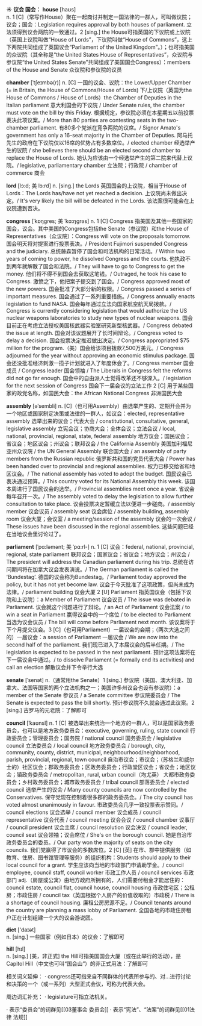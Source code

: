☀ <span class="category">**议会 国会：**</span>
<span class="vocabulary">**house**</span> [haʊs]  
<span class="definition">n. 1 [C]（常写作House）聚在一起商讨并制定一国法律的一群人，可叫做议院；议会；国会：</span>Legislation requires approval by both houses of parliament. 立法须得到议会两院的一致通过。<span class="definition">2 [sing.] the House可指英国的下议院或上议院（英国上议院叫做“House of Lords”，下议院叫做“House of Commons”，这上下两院共同组成了英国议会“Parliament of the United Kingdom”。）；也可指美国的众议院（其全称是“the United States House of Representatives”，众议院与参议院“the United States Senate”共同组成了美国国会Congress）：</span>members of the House and Senate 众议院和参议院的议员
                      
<span class="vocabulary">**chamber**</span> [ˈtʃeɪmbə(r)]
<span class="definition">n. [C] 一国的议会、议院：</span>the Lower/Upper Chamber (= in Britain, the House of Commons/House of Lords) 下/上议院（英国为the House of Commons / House of Lords）the Chamber of Deputies in the Italian parliament 意大利国会的下议院 / Under Senate rules, the chamber must vote on the bill by this Friday. 根据规定，参议院必须在本星期五以前投票表决此项议案。/ More than 80 parties are contesting seats in the two-chamber parliament. 有80多个党派在竞争两院的议席。/ Signor Amato's government has only a 16-seat majority in the Chamber of Deputies. 阿马托先生的政府在下议院仅以16席的优势占有多数席位。/ elected chamber 经选举产生的议院 / she believes there should be an elected second chamber to replace the House of Lords. 她认为应该由一个经选举产生的第二院来代替上议院。/ legislative, parliamentary chamber 立法院；行政院 / chamber of commerce 商会

<span class="vocabulary">**lord**</span> [lɔ:d; 美 lɔ:rd]
<span class="definition">n. [sing.] the Lords 英国国会的上议院，相当于House of Lords：</span>The Lords has/have not yet reached a decision. 上议院尚未做出决定。/ It's very likely the bill will be defeated in the Lords. 该法案很可能会在上议院遭到否决。           

<span class="vocabulary">**congress**</span> [ˈkɒŋgres; 美 ˈkɑ:ŋgrəs]
<span class="definition">n. 1 [C] Congress 指美国及其他一些国家的国会，议会。其中美国的Congress包括the Senate（参议院）和the House of Representatives（众议院）：</span>Congress will vote on the proposals tomorrow. 国会明天将对提案进行投票表决。/ President Fujimori suspended Congress and the judiciary. 总统藤森暂停了国会和司法机构的日常活动。/ Within two years of coming to power, he dissolved Congress and the courts. 他执政不到两年就解散了国会和法院。/ They will have to go to Congress to get the money. 他们将不得不到国会去获取这笔钱。/ Outraged, he took his case to Congress. 激愤之下，他把案子提交到了国会。/ Congress approved most of the new powers. 国会批准了大部分新的权限。/ Congress passed a series of important measures. 国会通过了一系列重要措施。/ Congress annually enacts legislation to fund NASA. 国会每年通过立法向国家航空航天局拨款。/ Congress is currently considering legislation that would authorize the US nuclear weapons laboratories to study new types of nuclear weapons. 国会目前正在考虑立法授权美国核武器实验室研究新型核武器。/ Congress debated the issue at length. 国会对该议题展开了长时间辩论。/ Congress voted to delay a decision. 国会投票决定推迟做出决定。/ Congress appropriated $75 million for the program.（美）国会给该项目拨款7,500万美元。/ Congress adjourned for the year without approving an economic stimulus package. 国会还没批准经济刺激一揽子计划就进入了年度休会了。/ Congress member 国会成员 / Congress leader 国会领袖 / The Liberals in Congress felt the reforms did not go far enough. 国会中的自由派人士觉得改革还不够深入。/ legislation for the next session of Congress 国会下一届会议的立法工作 <span class="definition">2 [C] 用于某些国家的政党名称，如国民大会：</span>the African National Congress 非洲国民大会

<span class="vocabulary">**assembly**</span> [əˈsembli]
<span class="definition">n. [C]（也可用Assembly）由选举产生的、定期开会并为一个地区或国家制定决策或法律的一群人，如议会：</span>elected, representative assembly 选举出来的议会；代表大会 / constitutional, consultative, general, legislative assembly 立宪会议；协商大会；全体会议；立法会议 / local, national, provincial, regional, state, federal assembly 地方议会；国民议会；省议会；地区议会；州议会；联邦议会 / the California Assembly 美国加利福尼亚州众议院 / the UN General Assembly 联合国大会 / an assembly of party members from the Russian republic 俄罗斯共和国的党员代表大会 / Power has been handed over to provincial and regional assemblies. 权力已移交给省和地区议会。/ The national assembly has voted to adopt the budget. 国民议会已表决通过预算。/ This country voted for its National Assembly this week. 该国本周进行了国民议会的选举。/ Provincial assemblies meet once a year. 省议会每年召开一次。/ The assembly voted to delay the legislation to allow further consultation to take place. 议会投票决定暂缓立法以便进一步磋商。/ assembly member 议会议员 / assembly seat 议会席位 / assembly building, assembly room 议会大厦；会议室 / a meeting/session of the assembly 议会的一次会议 / These issues have been discussed in the regional assemblies. 这些问题已经在当地议会里讨论过了。
           
<span class="vocabulary">**parliament**</span> [ˈpɑ:ləmənt; 美 ˈpɑ:rl-]
<span class="definition">n. 1 [C] 议会：</span>federal, national, provincial, regional, state parliament 联邦议会；国家议会；省议会；地方议会；州议会 / The president will address the Canadian parliament during his trip. 总统在访问期间将在加拿大议会发表演说。/ The German parliament is called the ‘Bundestag’. 德国的议会称为Bundestag。/ Parliament today approved the policy, but it has not yet become law. 议会于今天批准了这项政策，但尚未成为法律。/ parliament building 议会大厦 <span class="definition">2 [U] Parliament 指英国议会（包括下议院和上议院）：</span>a Member of Parliament 议会议员 / The issue was debated in Parliament. 议会就这个问题进行了辩论。/ an Act of Parliament 议会法案 / to win a seat in Parliament 赢得议会中的一个席位 / to be elected to Parliament 当选为议会议员 / The bill will come before Parliament next month. 该议案将于下个月提交议会。<span class="definition">3 [C]（也可用Parliament）一届议会的会期；（两次大选之间的）一届议会：</span>a session of Parliament 一届议会 / We are now into the second half of the parliament. 我们现已进入了本届议会的后半任期。/ The legislation is expected to be passed in the next parliament. 预计这项法案将在下一届议会中通过。/ to dissolve Parliament (= formally end its activities) and call an election 解散议会并下令举行大选
           
<span class="vocabulary">**senate**</span> [ˈsenət]
<span class="definition">n.（通常用the Senate）1 [sing.] 参议院（美国、澳大利亚、加拿大、法国等国家的两个立法机构之一；美国许多州议会也设有参议院）：</span>a member of the Senate 参议员 / a Senate committee 参议院委员会 / The Senate is expected to pass the bill shortly. 预计参议院不久就会通过此议案。<span class="definition">2 [sing.] 古罗马的元老院：</span>了解即可

<span class="vocabulary">**council**</span> [ˈkaʊnsl]
<span class="definition">n. 1 [C] 被选举出来统治一个地方的一群人，可以是国家政务委员会，也可以是地方政务委员会：</span>executive, governing, ruling, state council 行政委员会；管理委员会；国务院 / national council 国务委员会 / legislative council 立法委员会 / local council 地方政务委员会 / borough, city, community, county, district, municipal, neighbourhood/neighborhood, parish, provincial, regional, town council 自治市议会；市议会；（苏格兰和威尔士的）社区议会；郡政务委员会；区政务委员会；行政堂区议会；省议会；地区议会；镇政务委员会 / metropolitan, rural, urban council（均尤英） 大都市政务委员会；乡村政务委员会；城市政务委员会 / tribal council 部落委员会 / elected council 选举产生的议会 / Many county councils are now controlled by the Conservatives. 保守党现在控制着很多郡的政务委员会。/ The city council has voted almost unanimously in favour. 市政委员会几乎一致投票表示赞同。/ council elections 议会选举 / council member 议会成员 / council representative 议会代表 / council meeting 议会会议 / council chamber 议事厅 / council president 议会主席 / council resolution 议会决议 / council leader, council seat 议会领袖；议会席位 / She's on the borough council. 她是自治市政务委员会的委员。/ Our party won the majority of seats on the city councils. 我们党赢得了市议会的多数席位。<span class="definition">2 [C] [英] 在市、郡中提供服务（如教育、住房、图书馆管理等服务）的组织机构：</span>Students should apply to their local council for a grant. 学生应该向当地的市政部门申请助学金。/ council employee, council staff, council worker 市政工作人员 / council services 市政部门 <span class="definition">adj.（房屋或公寓）由地方政府所拥有的，人们需要付租金才能居住的：</span>council estate, council flat, council house, council housing 市政住宅区；公租房；市政住房 / council tax（英国根据个人房产的价值收取的）市政税 / There is a shortage of council housing. 廉租公房房源不足。/ Council tenants around the country are planning a mass lobby of Parliament. 全国各地的市政住房租户正在计划组建一个大的议会游说团。

<span class="vocabulary">**diet**</span> ['daɪət]  
<span class="definition">n. [sing.] 一些国家（例如日本）的议会：</span>了解即可

<span class="vocabulary">**hill**</span> [hɪl]  
<span class="definition">n. [sing.] [美，非正式] the Hill可指美国国会大厦（或在此举行的活动），是Capitol Hill（中文也可叫“国会山”）的非正式用法：</span>了解即可
           
相关词义延伸：
· congress还可指来自不同群体的代表所参与的、对…进行讨论和决策的一个（或一系列）大型正式会议，可称为代表大会。

周边词汇补充：
· legislature可指立法机关。

· 表示“委员会”的词群见[[03董事会 委员会]]
· 表示“宪法”、“法案”的词群见[[01法律 法规]]
